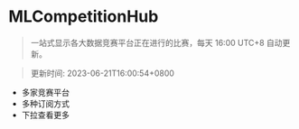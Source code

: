 # MLCompetitionHub

> 一站式显示各大数据竞赛平台正在进行的比赛，每天 16:00 UTC+8 自动更新。
  
> 更新时间: 2023-06-21T16:00:54+0800 

* 多家竞赛平台
* 多种订阅方式
* 下拉查看更多